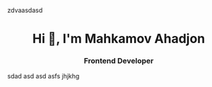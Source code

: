 zdvaasdasd<h1 align="center">Hi 👋, I'm Mahkamov Ahadjon</h1>
<h3 align="center">Frontend Developer</h3>

sdad
asd
asd
asfs
jhjkhg
